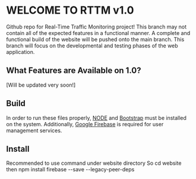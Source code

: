 # WELCOME TO RTTM v1.0
Github repo for Real-Time Traffic Monitoring project! This branch may not contain all of the expected features in a functional manner. A complete and functional build of the website will be pushed onto the main branch. This branch will focus on the developmental and testing phases of the web application.

## What Features are Available on 1.0?
[Will be updated very soon!]

## Build
In order to run these files properly, [NODE](https://nodejs.org/en/) and [Bootstrap](https://react-bootstrap.github.io/getting-started/introduction) must be installed on the system. Additionally, [Google Firebase](https://www.npmjs.com/package/firebase
) is required for user management services.
 ## Install
 Recommended to use command under website directory
 So cd website then npm install firebase --save --legacy-peer-deps